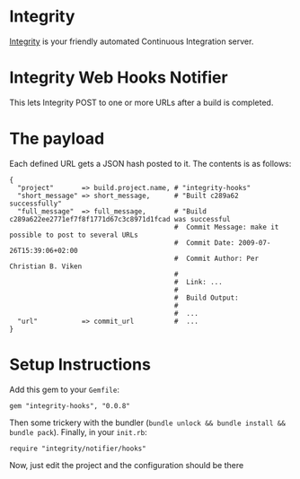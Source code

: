 Integrity
=========

[Integrity](http://integrityapp.com) is your friendly automated Continuous Integration server.

Integrity Web Hooks Notifier
========================

This lets Integrity POST to one or more URLs after a build is completed.

The payload
===========

Each defined URL gets a JSON hash posted to it.
The contents is as follows:

    {
      "project"       => build.project.name, # "integrity-hooks"
      "short_message" => short_message,      # "Built c289a62 successfully"
      "full_message"  => full_message,       # "Build c289a622ee2771ef7f8f1771d67c3c8971d1fcad was successful
                                             #  Commit Message: make it possible to post to several URLs
                                             #  Commit Date: 2009-07-26T15:39:06+02:00
                                             #  Commit Author: Per Christian B. Viken
                                             #
                                             #  Link: ...
                                             #
                                             #  Build Output:
                                             #
                                             #  ...
      "url"           => commit_url          #  ...
    }

Setup Instructions
==================

Add this gem to your `Gemfile`:

    gem "integrity-hooks", "0.0.8"

Then some trickery with the bundler (`bundle unlock && bundle install && bundle pack`).
Finally, in your `init.rb`:

    require "integrity/notifier/hooks"

Now, just edit the project and the configuration should be there
